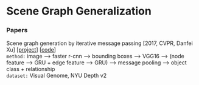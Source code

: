 # Scene Graph Generalization

### Papers

Scene graph generation by iterative message passing \[2017, CVPR, Danfei Xu\] \[[project](https://cs.stanford.edu/~danfei/scene-graph/)\] \[[code](https://github.com/danfeiX/scene-graph-TF-release)\]<br/>
`method:` image --> faster r-cnn --> bounding boxes --> VGG16 --> (node feature --> GRU + edge feature --> GRU) --> message pooling --> object class + relationship<br/>
`dataset:` Visual Genome, NYU Depth v2

